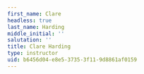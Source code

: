 ```yaml
---
first_name: Clare
headless: true
last_name: Harding
middle_initial: ''
salutation: ''
title: Clare Harding
type: instructor
uid: b6456d04-e8e5-3735-3f11-9d8861af0159
---
```

